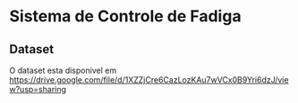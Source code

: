 # Sistema de Controle de Fadiga

## Dataset

O dataset esta disponivel em https://drive.google.com/file/d/1XZZjCre6CazLozKAu7wVCx0B9Yri6dzJ/view?usp=sharing
